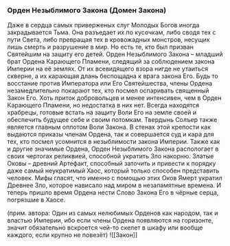 ###  Орден Незыблимого Закона (Домен Закона)
Даже в сердца самых приверженых слуг Молодых Богов иногда закрадывается Тьма. Она разъедает их по кусочкам, либо сводя тех с пути Света, либо превращая тех в кровожадных монстров, несущих лишь смерть и разрушение в мир. Но есть те, кто был призван Святейшим на защиту его детей. Орден Незыблимого Закона – младший брат Ордена Карающего Пламени, следящий за соблюдением закона Империи на её землях. От их всевидящего взора нигде не утаиться скверне, а их карающая длань беспощадна к врага закона Его. Будь то восстание против Императора или Его Святейшества, члены Ордена незамедлительно покарают тех, кто посмел оспаривать священный Закон Его.
Хоть приток добровольцев и менее интенсивен, чем в Орден Карающего Пламени, но недостатка в них нет. Всегда находятся храбрецы, готовые встать на защиту Воли Его на земле своей и обеспечить будущее себе и своим потомкам.
Твердынь Солъер также является главным оплотом Воли Закона. В стенах этой крепости как выдаются приказы членам Ордена, так и совершается суд и кара для тех, кто посмел усомнится в незыблимости закона Империи.
Также как и другие значимые Ордена, Орден Незыблимого Закона распологает в своих чертогах реликвией, способной укратить Зло накорню. Златые Оковы – древний Артефакт, способный заточить и привести к порядку даже самый неукратимый Хаос, который только способен представить человек. Мифы гласят, что именно с помощью этих Оков Ямерт укратил Древнее Зло, которое нависало над миром в незапамятные времена. И теперь пришло время Ордена нести Слово Закона Его в чёрные серца, погрязшие в Хаосе.

(прим. автора: Один из самых нелюбимых Орденов как народом, так и властью Империи, ибо если члены Ордена появляются на горизонте, значит обязательно вскроется чей-то скелет в шкафу или вообще каждого, если крупно не повезёт)
![[Закон]]